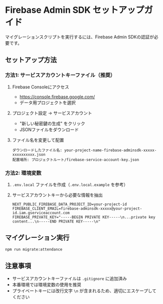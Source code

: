 # Firebase Admin SDK セットアップガイド

マイグレーションスクリプトを実行するには、Firebase Admin SDKの認証が必要です。

## セットアップ方法

### 方法1: サービスアカウントキーファイル（推奨）

1. Firebase Consoleにアクセス
   - https://console.firebase.google.com/
   - データ用プロジェクトを選択

2. プロジェクト設定 → サービスアカウント
   - "新しい秘密鍵の生成" をクリック
   - JSONファイルをダウンロード

3. ファイル名を変更して配置
   ```
   ダウンロードしたファイル名: your-project-name-firebase-adminsdk-xxxxx-xxxxxxxxxx.json
   配置場所: プロジェクトルート/firebase-service-account-key.json
   ```

### 方法2: 環境変数

1. `.env.local` ファイルを作成（`.env.local.example` を参考）

2. サービスアカウントキーから必要な情報を抽出
   ```env
   NEXT_PUBLIC_FIREBASE_DATA_PROJECT_ID=your-project-id
   FIREBASE_CLIENT_EMAIL=firebase-adminsdk-xxxxx@your-project-id.iam.gserviceaccount.com
   FIREBASE_PRIVATE_KEY="-----BEGIN PRIVATE KEY-----\n...private key content...\n-----END PRIVATE KEY-----\n"
   ```

## マイグレーション実行

```bash
npm run migrate:attendance
```

## 注意事項

- サービスアカウントキーファイルは `.gitignore` に追加済み
- 本番環境では環境変数の使用を推奨
- プライベートキーには改行文字 `\n` が含まれるため、適切にエスケープしてください
